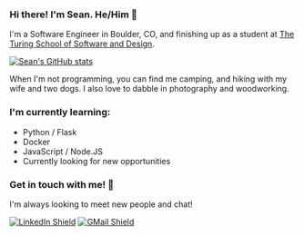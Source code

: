 ### Hi there!  I'm Sean. He/Him 🌲


I'm a Software Engineer in Boulder, CO, and finishing up as a student at [The Turing School of Software and Design](https://turing.io/).

[![Sean's GitHub stats](https://github-readme-stats.vercel.app/api?username=s-steel&count_private=true&show_icons=true&theme=synthwave)](https://github.com/s-steel)


When I'm not programming, you can find me camping, and hiking with my wife and two dogs.  I also love to dabble in photography and woodworking.


### I'm currently learning:
- Python / Flask
- Docker
- JavaScript / Node.JS
- Currently looking for new opportunities

### Get in touch with me! 📣
I'm always looking to meet new people and chat!

[![LinkedIn Shield](https://img.shields.io/static/v1?label=&message=Sean+Steel&color=grey&style=flat-square&logo=LinkedIn)](https://www.linkedin.com/in/sean-steel/)
[![GMail Shield](https://img.shields.io/static/v1?label=&message=seanrsteel@gmail.com&color=grey&style=flat-square&logo=Gmail)](mailto:seanrsteel@gmail.com?subject=Let's%20chat!)

<!--
**s-steel/s-steel** is a ✨ _special_ ✨ repository because its `README.md` (this file) appears on your GitHub profile.

Here are some ideas to get you started:

- 🔭 I’m currently working on ...
- 🌱 I’m currently learning ...
- 👯 I’m looking to collaborate on ...
- 🤔 I’m looking for help with ...
- 💬 Ask me about ...
- 📫 How to reach me: ...
- 😄 Pronouns: ...
- ⚡ Fun fact: ...
-->

